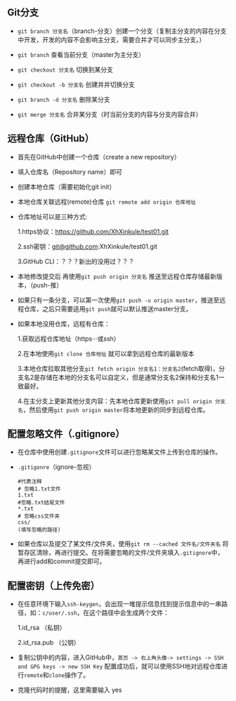 ## Git分支

- `git branch 分支名`（branch-分支）创建一个分支（复制主分支的内容在分支中开发，开发的内容不会影响主分支，需要合并才可以同步主分支。）

- `git branch` 查看当前分支（master为主分支）

- `git checkout 分支名`  切换到某分支

- `git checkout -b 分支名`  创建并并切换分支

- `git branch -d 分支名`  删除某分支

- `git merge 分支名`  合并某分支（时当前分支的内容与分支内容合并） 

  

## 远程仓库（GitHub）

- 首先在GitHub中创建一个仓库（create a new repository）

- 填入仓库名（Repository name）即可

- 创建本地仓库（需要初始化git init）

- 本地仓库关联远程(remote)仓库  `git remote add origin 仓库地址`

- 仓库地址可以是三种方式:

  1.https协议：https://github.com/XhXinkule/test01.git

  2.ssh密钥：git@github.com:XhXinkule/test01.git

  3.GitHub CLI：？？？新出的没用过？？？

- 本地修改提交后 再使用`git push origin 分支名`  推送至远程仓库存储最新版本，（push-推）

- 如果只有一条分支，可以第一次使用`git push -u origin master`，推送至远程仓库，之后只需要适用`git push`就可以默认推送master分支。

  

- 如果本地没用仓库，远程有仓库：

  1.获取远程仓库地址（https···或ssh）

  2.在本地使用`git clone 仓库地址` 就可以拿到远程仓库的最新版本

  3.本地仓库拉取其他分支`git fetch origin 分支名1：分支名2`(fetch取得)，分支名2是存储在本地的分支名可以自定义，但是通常分支名2保持和分支名1一致最好。

  4.在主分支上更新其他分支内容：先本地仓库更新使用`git pull origin 分支名`，然后使用`git push origin master`将本地更新的同步到远程仓库。

  

## 配置忽略文件（.gitignore）

- 在仓库中使用创建`.gitignore`文件可以进行忽略某文件上传到仓库的操作。

- `.gitigonre`（ignore-忽视）

  ```gitignore
  #代表注释
  # 忽略1.txt文件
  1.txt
  #忽略.txt结尾文件
  *.txt
  # 忽略css文件夹
  css/
  (填写忽略的路径)
  ```

- 如果仓库以及提交了某文件/文件夹，使用`git rm --cached 文件名/文件夹名`   将暂存区清除，再进行提交。在将需要忽略的文件/文件夹填入`.gitignore`中，再进行add和commit提交即可。

## 配置密钥（上传免密）

- 在任意环境下输入`ssh-keygen`，会出现一堆提示信息找到提示信息中的一串路径，如：`c/user/.ssh`，在这个路径中会生成两个文件：

  1.id_rsa  （私钥）

  2.id_rsa.pub （公钥）

- 复制公钥中的内容，进入GitHub中，`首页 -> 右上角头像-> settings -> SSH and GPG keys -> new SSH Key`  配置成功后，就可以使用SSH地对远程仓库进行`remote`和`clone`操作了。

- 克隆代码时的提醒，这里需要输入 yes

  